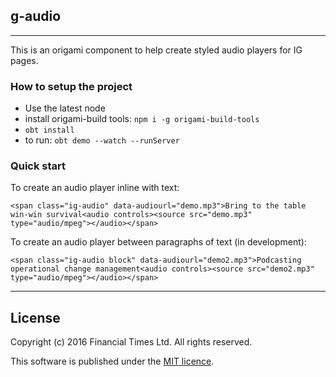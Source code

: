 ## g-audio
---

This is an origami component to help create styled audio players for IG pages. 

### How to setup the project

- Use the latest node
- install origami-build tools: `npm i -g origami-build-tools`
- `obt install`
- to run: `obt demo --watch --runServer`

### Quick start

To create an audio player inline with text: 

```<span class="ig-audio" data-audiourl="demo.mp3">Bring to the table win-win survival<audio controls><source src="demo.mp3" type="audio/mpeg"></audio></span>```

To create an audio player between paragraphs of text (in development): 

```<span class="ig-audio block" data-audiourl="demo2.mp3">Podcasting operational change management<audio controls><source src="demo2.mp3" type="audio/mpeg"></audio></span>```

----

## License

Copyright (c) 2016 Financial Times Ltd. All rights reserved.

This software is published under the [MIT licence](http://opensource.org/licenses/MIT).
